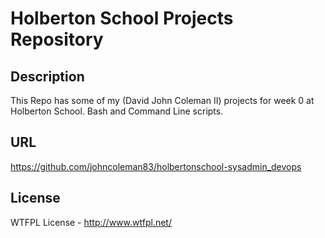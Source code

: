 # Holberton School Projects Repository

## Description
This Repo has some of my (David John Coleman II) projects for week 0 at Holberton School.  Bash and Command Line scripts.

## URL

https://github.com/johncoleman83/holbertonschool-sysadmin_devops

## License

WTFPL License - http://www.wtfpl.net/